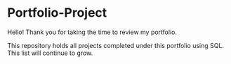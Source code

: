 # Portfolio-Project

Hello! Thank you for taking the time to review my portfolio.

This repository holds all projects completed under this portfolio using SQL. This list will continue to grow.


